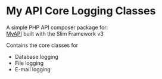 # My API Core Logging Classes

A simple PHP API composer package for:  
[MyAPI](https://github.com/dreboard/myapi) built with the Slim Framework v3

Contains the core classes for
- Database logging
- File logging
- E-mail logging